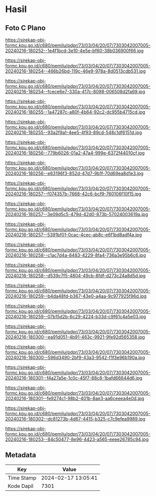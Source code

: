 # Hasil

## Foto C Plano

https://sirekap-obj-formc.kpu.go.id/c680/pemilu/pdpr/73/03/04/20/07/7303042007005-20240216-180252--1e4f1bcd-3e10-4e5e-bf60-38b036900f66.jpg

https://sirekap-obj-formc.kpu.go.id/c680/pemilu/pdpr/73/03/04/20/07/7303042007005-20240216-180254--466b26bd-119c-46e9-978a-8d0513cdb531.jpg

https://sirekap-obj-formc.kpu.go.id/c680/pemilu/pdpr/73/03/04/20/07/7303042007005-20240216-180254--fcece6e7-330a-417c-8098-006508d2fa69.jpg

https://sirekap-obj-formc.kpu.go.id/c680/pemilu/pdpr/73/03/04/20/07/7303042007005-20240216-180255--1a47287c-a80f-4b64-92c2-dc955b4715cd.jpg

https://sirekap-obj-formc.kpu.go.id/c680/pemilu/pdpr/73/03/04/20/07/7303042007005-20240216-180255--93a2f9a1-4ee5-4f93-89cd-548c1df6151d.jpg

https://sirekap-obj-formc.kpu.go.id/c680/pemilu/pdpr/73/03/04/20/07/7303042007005-20240216-180256--779b6026-01a2-47a4-999e-6372f44010cf.jpg

https://sirekap-obj-formc.kpu.go.id/c680/pemilu/pdpr/73/03/04/20/07/7303042007005-20240216-180256--e63196f3-852d-47d7-9b1f-70d69ea8d1e3.jpg

https://sirekap-obj-formc.kpu.go.id/c680/pemilu/pdpr/73/03/04/20/07/7303042007005-20240216-180257--f074357b-7668-42c6-bcf9-760106f10f15.jpg

https://sirekap-obj-formc.kpu.go.id/c680/pemilu/pdpr/73/03/04/20/07/7303042007005-20240216-180257--3e09d5c5-479d-42d0-873b-57024003619a.jpg

https://sirekap-obj-formc.kpu.go.id/c680/pemilu/pdpr/73/03/04/20/07/7303042007005-20240216-180257--5391bf01-0cac-4cec-ab8c-e6f1bd8adf4a.jpg

https://sirekap-obj-formc.kpu.go.id/c680/pemilu/pdpr/73/03/04/20/07/7303042007005-20240216-180258--c1ac7d4a-8483-4229-8fa4-736a3e95b6c6.jpg

https://sirekap-obj-formc.kpu.go.id/c680/pemilu/pdpr/73/03/04/20/07/7303042007005-20240216-180258--d539c7f5-4804-49cb-8fdf-d273c24a8d5d.jpg

https://sirekap-obj-formc.kpu.go.id/c680/pemilu/pdpr/73/03/04/20/07/7303042007005-20240216-180259--b4da48fd-b367-43e0-a4aa-9c977925f96d.jpg

https://sirekap-obj-formc.kpu.go.id/c680/pemilu/pdpr/73/03/04/20/07/7303042007005-20240216-180259--07b15d2b-6c29-4224-b33d-c9f61c4a5e03.jpg

https://sirekap-obj-formc.kpu.go.id/c680/pemilu/pdpr/73/03/04/20/07/7303042007005-20240216-180300--ea91d051-4b91-463c-9921-9fe92d565358.jpg

https://sirekap-obj-formc.kpu.go.id/c680/pemilu/pdpr/73/03/04/20/07/7303042007005-20240216-180300--596d3490-2bf9-43a3-9542-f1f3e96b190a.jpg

https://sirekap-obj-formc.kpu.go.id/c680/pemilu/pdpr/73/03/04/20/07/7303042007005-20240216-180301--f4a27a5e-1c0c-45f7-88c8-1bafd66644d6.jpg

https://sirekap-obj-formc.kpu.go.id/c680/pemilu/pdpr/73/03/04/20/07/7303042007005-20240216-180301--fe9274c1-98b2-401b-8ae3-aa6ceeea4e0d.jpg

https://sirekap-obj-formc.kpu.go.id/c680/pemilu/pdpr/73/03/04/20/07/7303042007005-20240216-180302--dc81273b-4d67-4415-b325-c7c9efea9989.jpg

https://sirekap-obj-formc.kpu.go.id/c680/pemilu/pdpr/73/03/04/20/07/7303042007005-20240216-180253--84c50477-8e96-4423-a565-eeee26785c94.jpg


## Metadata

| Key        | Value               |
| ---------- | ------------------- |
| Time Stamp | 2024-02-17 13:05:41 |
| Kode Dapil | 7301                |



